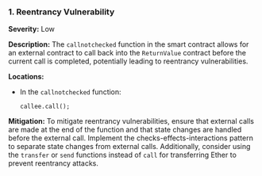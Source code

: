 ### 1. **Reentrancy Vulnerability**

**Severity:**
Low

**Description:**
The `callnotchecked` function in the smart contract allows for an external contract to call back into the `ReturnValue` contract before the current call is completed, potentially leading to reentrancy vulnerabilities.

**Locations:**

- In the `callnotchecked` function:
  ```solidity
  callee.call();
  ```

**Mitigation:**
To mitigate reentrancy vulnerabilities, ensure that external calls are made at the end of the function and that state changes are handled before the external call. Implement the checks-effects-interactions pattern to separate state changes from external calls. Additionally, consider using the `transfer` or `send` functions instead of `call` for transferring Ether to prevent reentrancy attacks.